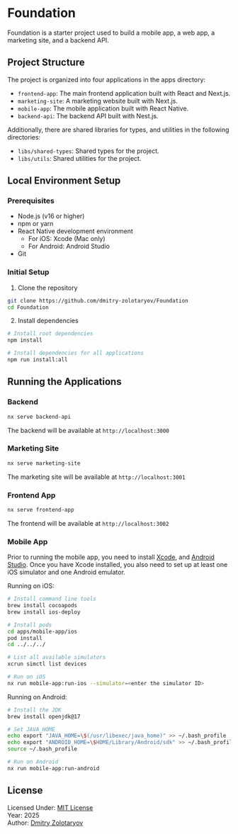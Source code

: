 # Foundation

Foundation is a starter project used to build a mobile app, a web app, a marketing site, and a backend API.

## Project Structure

The project is organized into four applications in the apps directory:

- `frontend-app`: The main frontend application built with React and Next.js.
- `marketing-site`: A marketing website built with Next.js.
- `mobile-app`: The mobile application built with React Native.
- `backend-api`: The backend API built with Nest.js.

Additionally, there are shared libraries for types, and utilities in the following directories:

- `libs/shared-types`: Shared types for the project.
- `libs/utils`: Shared utilities for the project.

## Local Environment Setup

### Prerequisites
- Node.js (v16 or higher)
- npm or yarn
- React Native development environment
  - For iOS: Xcode (Mac only)
  - For Android: Android Studio
- Git

### Initial Setup
1. Clone the repository

```bash
git clone https://github.com/dmitry-zolotaryov/Foundation
cd Foundation
```

2. Install dependencies

```bash
# Install root dependencies
npm install

# Install dependencies for all applications
npm run install:all
```

## Running the Applications

### Backend

```bash
nx serve backend-api
```

The backend will be available at `http://localhost:3000`

### Marketing Site

```bash
nx serve marketing-site
```

The marketing site will be available at `http://localhost:3001`

### Frontend App

```bash
nx serve frontend-app
```

The frontend will be available at `http://localhost:3002`

### Mobile App

Prior to running the mobile app, you need to install [Xcode](https://developer.apple.com/xcode/), and [Android Studio](https://developer.android.com/studio). Once you have Xcode installed, you also need to set up at least one iOS simulator and one Android emulator.

Running on iOS:

```bash
# Install command line tools
brew install cocoapods
brew install ios-deploy

# Install pods
cd apps/mobile-app/ios
pod install
cd ../../../

# List all available simulators
xcrun simctl list devices

# Run on iOS
nx run mobile-app:run-ios --simulator=<enter the simulator ID>
```

Running on Android:

```bash
# Install the JDK
brew install openjdk@17

# Set JAVA_HOME
echo export "JAVA_HOME=\$(/usr/libexec/java_home)" >> ~/.bash_profile
echo export "ANDROID_HOME=\$HOME/Library/Android/sdk" >> ~/.bash_profile
source ~/.bash_profile

# Run on Android
nx run mobile-app:run-android
```

## License

Licensed Under: [MIT License](./LICENSE.txt)<br />
Year: 2025<br />
Author: [Dmitry Zolotaryov](https://github.com/dmitry-zolotaryov)

